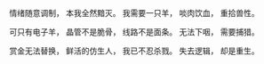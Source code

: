 情绪随意调制，
本我全然黯灭。
我需要一只羊，
啖肉饮血，
重拾兽性。

可只有电子羊，
晶管不是脆骨，
线路不是面条。
无法下咽，
需要捕猎。

赏金无法替换，
鲜活的仿生人，
我已不忍杀戮。
失去逻辑，
却是重生。